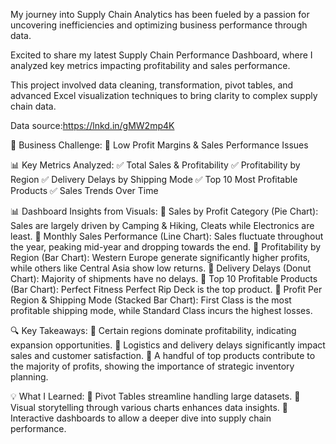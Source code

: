 My journey into Supply Chain Analytics has been fueled by a passion for uncovering inefficiencies and optimizing business performance through data. 

Excited to share my latest Supply Chain Performance Dashboard, where I analyzed key metrics impacting profitability and sales performance.

This project involved data cleaning, transformation, pivot tables, and advanced Excel visualization techniques to bring clarity to complex supply chain data.

Data source:https://lnkd.in/gMW2mp4K

🔹 Business Challenge:
🚨 Low Profit Margins & Sales Performance Issues

📊 Key Metrics Analyzed:
✅ Total Sales & Profitability 
✅ Profitability by Region
✅ Delivery Delays by Shipping Mode 
✅ Top 10 Most Profitable Products 
✅ Sales Trends Over Time 

📊 Dashboard Insights from Visuals:
📌 Sales by Profit Category (Pie Chart): Sales are largely driven by Camping & Hiking, Cleats while Electronics are least.
📌 Monthly Sales Performance (Line Chart): Sales fluctuate throughout the year, peaking mid-year and dropping towards the end.
📌 Profitability by Region (Bar Chart): Western Europe generate significantly higher profits, while others like Central Asia show low returns.
📌 Delivery Delays (Donut Chart): Majority of shipments have no delays.
📌 Top 10 Profitable Products (Bar Chart): Perfect Fitness Perfect Rip Deck is the top product.
📌 Profit Per Region & Shipping Mode (Stacked Bar Chart): First Class is the most profitable shipping mode, while Standard Class incurs the highest losses.

🔍 Key Takeaways:
📌 Certain regions dominate profitability, indicating expansion opportunities.
📌 Logistics and delivery delays significantly impact sales and customer satisfaction.
📌 A handful of top products contribute to the majority of profits, showing the importance of strategic inventory planning.

💡 What I Learned:
🚀 Pivot Tables streamline handling large datasets.
🚀 Visual storytelling through various charts enhances data insights.
🚀 Interactive dashboards to allow a deeper dive into supply chain performance.
